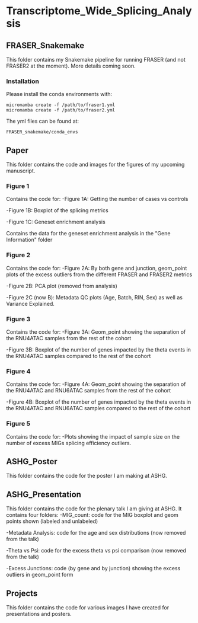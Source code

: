 # Transcriptome_Wide_Splicing_Analysis

## FRASER_Snakemake
This folder contains my Snakemake pipeline for running FRASER (and not FRASER2 at the moment).
More details coming soon.

### Installation
Please install the conda environments with:
```
micromamba create -f /path/to/fraser1.yml
micromamba create -f /path/to/fraser2.yml
```

The yml files can be found at:
```
FRASER_snakemake/conda_envs
```

## Paper
This folder contains the code and images for the figures of my upcoming manuscript. 
### Figure 1
Contains the code for:
-Figure 1A: Getting the number of cases vs controls

-Figure 1B: Boxplot of the splicing metrics

-Figure 1C: Geneset enrichment analysis

Contains the data for the geneset enrichment analysis in the "Gene Information" folder

### Figure 2
Contains the code for:
-Figure 2A: By both gene and junction, geom_point plots of the excess outliers from the different FRASER and FRASER2 metrics

-Figure 2B: PCA plot (removed from analysis)

-Figure 2C (now B): Metadata QC plots (Age, Batch, RIN, Sex) as well as Variance Explained. 

### Figure 3
Contains the code for:
-Figure 3A: Geom_point showing the separation of the RNU4ATAC samples from the rest of the cohort 

-Figure 3B: Boxplot of the number of genes impacted by the theta events in the RNU4ATAC samples compared to the rest of the cohort

### Figure 4
Contains the code for:
-Figure 4A: Geom_point showing the separation of the RNU4ATAC and RNU6ATAC samples from the rest of the cohort 

-Figure 4B: Boxplot of the number of genes impacted by the theta events in the RNU4ATAC and RNU6ATAC samples compared to the rest of the cohort

### Figure 5
Contains the code for:
-Plots showing the impact of sample size on the number of excess MIGs splicing efficiency outliers. 

## ASHG_Poster
This folder contains the code for the poster I am making at ASHG.

## ASHG_Presentation
This folder contains the code for the plenary talk I am giving at ASHG. It contains four folders: 
-MIG_count: code for the MIG boxplot and geom points shown (labeled and unlabeled) 

-Metadata Analysis: code for the age and sex distributions (now removed from the talk)

-Theta vs Psi: code for the excess theta vs psi comparison (now removed from the talk)

-Excess Junctions: code (by gene and by junction) showing the excess outliers in geom_point form

## Projects
This folder contains the code for various images I have created for presentations and posters. 
